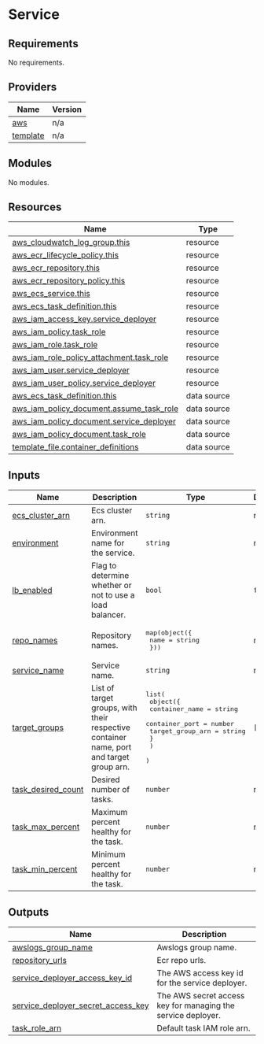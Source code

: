 # Service

<!-- BEGIN_TF_DOCS -->
## Requirements

No requirements.

## Providers

| Name | Version |
|------|---------|
| <a name="provider_aws"></a> [aws](#provider\_aws) | n/a |
| <a name="provider_template"></a> [template](#provider\_template) | n/a |

## Modules

No modules.

## Resources

| Name | Type |
|------|------|
| [aws_cloudwatch_log_group.this](https://registry.terraform.io/providers/hashicorp/aws/latest/docs/resources/cloudwatch_log_group) | resource |
| [aws_ecr_lifecycle_policy.this](https://registry.terraform.io/providers/hashicorp/aws/latest/docs/resources/ecr_lifecycle_policy) | resource |
| [aws_ecr_repository.this](https://registry.terraform.io/providers/hashicorp/aws/latest/docs/resources/ecr_repository) | resource |
| [aws_ecr_repository_policy.this](https://registry.terraform.io/providers/hashicorp/aws/latest/docs/resources/ecr_repository_policy) | resource |
| [aws_ecs_service.this](https://registry.terraform.io/providers/hashicorp/aws/latest/docs/resources/ecs_service) | resource |
| [aws_ecs_task_definition.this](https://registry.terraform.io/providers/hashicorp/aws/latest/docs/resources/ecs_task_definition) | resource |
| [aws_iam_access_key.service_deployer](https://registry.terraform.io/providers/hashicorp/aws/latest/docs/resources/iam_access_key) | resource |
| [aws_iam_policy.task_role](https://registry.terraform.io/providers/hashicorp/aws/latest/docs/resources/iam_policy) | resource |
| [aws_iam_role.task_role](https://registry.terraform.io/providers/hashicorp/aws/latest/docs/resources/iam_role) | resource |
| [aws_iam_role_policy_attachment.task_role](https://registry.terraform.io/providers/hashicorp/aws/latest/docs/resources/iam_role_policy_attachment) | resource |
| [aws_iam_user.service_deployer](https://registry.terraform.io/providers/hashicorp/aws/latest/docs/resources/iam_user) | resource |
| [aws_iam_user_policy.service_deployer](https://registry.terraform.io/providers/hashicorp/aws/latest/docs/resources/iam_user_policy) | resource |
| [aws_ecs_task_definition.this](https://registry.terraform.io/providers/hashicorp/aws/latest/docs/data-sources/ecs_task_definition) | data source |
| [aws_iam_policy_document.assume_task_role](https://registry.terraform.io/providers/hashicorp/aws/latest/docs/data-sources/iam_policy_document) | data source |
| [aws_iam_policy_document.service_deployer](https://registry.terraform.io/providers/hashicorp/aws/latest/docs/data-sources/iam_policy_document) | data source |
| [aws_iam_policy_document.task_role](https://registry.terraform.io/providers/hashicorp/aws/latest/docs/data-sources/iam_policy_document) | data source |
| [template_file.container_definitions](https://registry.terraform.io/providers/hashicorp/template/latest/docs/data-sources/file) | data source |

## Inputs

| Name | Description | Type | Default | Required |
|------|-------------|------|---------|:--------:|
| <a name="input_ecs_cluster_arn"></a> [ecs\_cluster\_arn](#input\_ecs\_cluster\_arn) | Ecs cluster arn. | `string` | n/a | yes |
| <a name="input_environment"></a> [environment](#input\_environment) | Environment name for the service. | `string` | n/a | yes |
| <a name="input_lb_enabled"></a> [lb\_enabled](#input\_lb\_enabled) | Flag to determine whether or not to use a load balancer. | `bool` | `false` | no |
| <a name="input_repo_names"></a> [repo\_names](#input\_repo\_names) | Repository names. | <pre>map(object({<br>    name = string<br>  }))</pre> | n/a | yes |
| <a name="input_service_name"></a> [service\_name](#input\_service\_name) | Service name. | `string` | n/a | yes |
| <a name="input_target_groups"></a> [target\_groups](#input\_target\_groups) | List of target groups, with their respective container name, port and target group arn. | <pre>list(<br>    object({<br>      container_name   = string<br>      container_port   = number<br>      target_group_arn = string<br>      }<br>    )<br>  )</pre> | `[]` | no |
| <a name="input_task_desired_count"></a> [task\_desired\_count](#input\_task\_desired\_count) | Desired number of tasks. | `number` | n/a | yes |
| <a name="input_task_max_percent"></a> [task\_max\_percent](#input\_task\_max\_percent) | Maximum percent healthy for the task. | `number` | n/a | yes |
| <a name="input_task_min_percent"></a> [task\_min\_percent](#input\_task\_min\_percent) | Minimum percent healthy for the task. | `number` | n/a | yes |

## Outputs

| Name | Description |
|------|-------------|
| <a name="output_awslogs_group_name"></a> [awslogs\_group\_name](#output\_awslogs\_group\_name) | Awslogs group name. |
| <a name="output_repository_urls"></a> [repository\_urls](#output\_repository\_urls) | Ecr repo urls. |
| <a name="output_service_deployer_access_key_id"></a> [service\_deployer\_access\_key\_id](#output\_service\_deployer\_access\_key\_id) | The AWS access key id for the service deployer. |
| <a name="output_service_deployer_secret_access_key"></a> [service\_deployer\_secret\_access\_key](#output\_service\_deployer\_secret\_access\_key) | The AWS secret access key for managing the service deployer. |
| <a name="output_task_role_arn"></a> [task\_role\_arn](#output\_task\_role\_arn) | Default task IAM role arn. |
<!-- END_TF_DOCS -->
